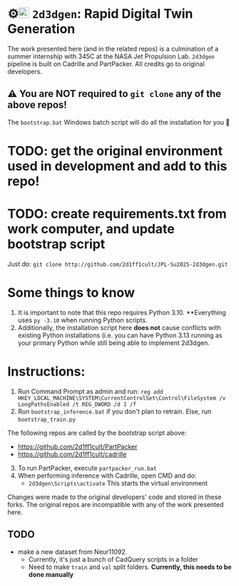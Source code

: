 # :gear:<img width="24" height="24" alt="heh" src="https://github.com/user-attachments/assets/f907926c-6dd3-4c75-b907-21ed3b0e9302" /> `2d3dgen`: Rapid Digital Twin Generation
The work presented here (and in the related repos) is a culmination of a summer internship with 345C at the NASA Jet Propulsion Lab. `2d3dgen` pipeline is built on Cadrille and PartPacker. All credits go to original developers.

## ⚠️ You are NOT required to `git clone` any of the above repos!
The `bootstrap.bat` Windows batch script will do all the installation for you :hugs:

# TODO: get the original environment used in development and add to this repo!
# TODO: create requirements.txt from work computer, and update bootstrap script

Just do:
`git clone http://github.com/2d1ff1cult/JPL-Su2025-2d3dgen.git`

# Some things to know
1. It is important to note that this repo requires Python 3.10. **Everything uses `py -3.10` when running Python scripts.
2. Additionally, the installation script here **does not** cause conflicts with existing Python installations (i.e. you can have Python 3.13 running as your primary Python while still being able to implement 2d3dgen.

# Instructions:
1. Run Command Prompt as admin and run:
`reg add HKEY_LOCAL_MACHINE\SYSTEM\CurrentControlSet\Control\FileSystem /v LongPathsEnabled /t REG_DWORD /d 1 /f`
2. Run `bootstrap_inference.bat` if you don't plan to retrain. Else, run `bootstrap_train.py` 

The following repos are called by the bootstrap script above:
- https://github.com/2d1ff1cult/PartPacker
- https://github.com/2d1ff1cult/cadrille

3. To run PartPacker, execute `partpacker_run.bat`
4. When performing inference with Cadrille, open CMD and do:
   - `2d3dgen\Scripts\activate`
This starts the virtual environment

Changes were made to the original developers' code and stored in these forks. The original repos are incompatible with any of the work presented here.


## TODO
- make a new dataset from Neur11092.
  - Currently, it's just a bunch of CadQuery scripts in a folder
  - Need to make `train` and `val` split folders. **Currently, this needs to be done manually**
